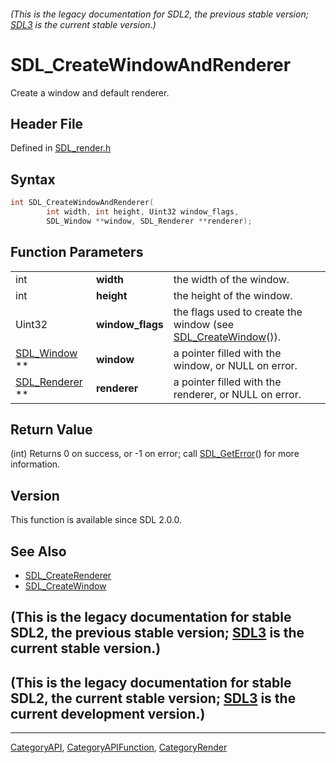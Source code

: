 ###### (This is the legacy documentation for SDL2, the previous stable version; [SDL3](https://wiki.libsdl.org/SDL3/) is the current stable version.)
# SDL_CreateWindowAndRenderer

Create a window and default renderer.

## Header File

Defined in [SDL_render.h](https://github.com/libsdl-org/SDL/blob/SDL2/include/SDL_render.h)

## Syntax

```c
int SDL_CreateWindowAndRenderer(
        int width, int height, Uint32 window_flags,
        SDL_Window **window, SDL_Renderer **renderer);
```

## Function Parameters

|                                 |                  |                                                                                   |
| ------------------------------- | ---------------- | --------------------------------------------------------------------------------- |
| int                             | **width**        | the width of the window.                                                          |
| int                             | **height**       | the height of the window.                                                         |
| Uint32                          | **window_flags** | the flags used to create the window (see [SDL_CreateWindow](SDL_CreateWindow)()). |
| [SDL_Window](SDL_Window) **     | **window**       | a pointer filled with the window, or NULL on error.                               |
| [SDL_Renderer](SDL_Renderer) ** | **renderer**     | a pointer filled with the renderer, or NULL on error.                             |

## Return Value

(int) Returns 0 on success, or -1 on error; call
[SDL_GetError](SDL_GetError)() for more information.

## Version

This function is available since SDL 2.0.0.

## See Also

- [SDL_CreateRenderer](SDL_CreateRenderer)
- [SDL_CreateWindow](SDL_CreateWindow)


## (This is the legacy documentation for stable SDL2, the previous stable version; [SDL3](https://wiki.libsdl.org/SDL3/) is the current stable version.)



## (This is the legacy documentation for stable SDL2, the current stable version; [SDL3](https://wiki.libsdl.org/SDL3/) is the current development version.)



----
[CategoryAPI](CategoryAPI), [CategoryAPIFunction](CategoryAPIFunction), [CategoryRender](CategoryRender)

